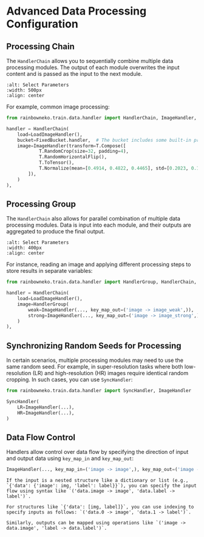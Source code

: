 # Advanced Data Processing Configuration

## Processing Chain

The `HandlerChain` allows you to sequentially combine multiple data processing modules. The output of each module overwrites the input content and is passed as the input to the next module.

```{image} ../../imgs/handler_chain.svg
:alt: Select Parameters
:width: 500px
:align: center
```

For example, common image processing:
```python
from rainbowneko.train.data.handler import HandlerChain, ImageHandler, LoadImageHandler

handler = HandlerChain(
    load=LoadImageHandler(),
    bucket=FixedBucket.handler,  # The bucket includes some built-in processing modules
    image=ImageHandler(transform=T.Compose([
            T.RandomCrop(size=32, padding=4),
            T.RandomHorizontalFlip(),
            T.ToTensor(),
            T.Normalize(mean=[0.4914, 0.4822, 0.4465], std=[0.2023, 0.1994, 0.2010]),
        ]),
    )
),
```

## Processing Group

The `HandlerChain` also allows for parallel combination of multiple data processing modules. Data is input into each module, and their outputs are aggregated to produce the final output.

```{image} ../../imgs/handler_group.svg
:alt: Select Parameters
:width: 400px
:align: center
```

For instance, reading an image and applying different processing steps to store results in separate variables:
```python
from rainbowneko.train.data.handler import HandlerGroup, HandlerChain, ImageHandler, LoadImageHandler

handler = HandlerChain(
    load=LoadImageHandler(),
    image=HandlerGroup(
        weak=ImageHandler(..., key_map_out=('image -> image_weak',)),
        strong=ImageHandler(..., key_map_out=('image -> image_strong',)),
    )
),
```

## Synchronizing Random Seeds for Processing

In certain scenarios, multiple processing modules may need to use the same random seed. For example, in super-resolution tasks where both low-resolution (LR) and high-resolution (HR) images require identical random cropping. In such cases, you can use `SyncHandler`:

```python
from rainbowneko.train.data.handler import SyncHandler, ImageHandler

SyncHandler(
    LR=ImageHandler(...),
    HR=ImageHandler(...),
)
```

## Data Flow Control

Handlers allow control over data flow by specifying the direction of input and output data using `key_map_in` and `key_map_out`:
```python
ImageHandler(..., key_map_in=('image -> image',), key_map_out=('image -> image_weak',))
```

```{tip}
If the input is a nested structure like a dictionary or list (e.g., `{'data': {'image': img, 'label': label}}`), you can specify the input flow using syntax like `('data.image -> image', 'data.label -> label')`.

For structures like `{'data': [img, label]}`, you can use indexing to specify inputs as follows: `('data.0 -> image', 'data.1 -> label')`.

Similarly, outputs can be mapped using operations like `('image -> data.image', 'label -> data.label')`.
```